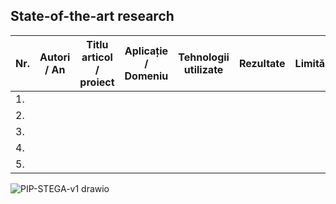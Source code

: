 
## State-of-the-art research


|Nr. |Autori / An | Titlu articol / proiect | Aplicație / Domeniu | Tehnologii utilizate | Rezultate | Limitări | Comentarii suplimentare |
|--------------|------------|-------------------|---|---|---|---|---|
1.|		|		|		|   |   |   |  Lorem ipsum |
2.|		|		|		|		|		|		|		|
3.|		|		|		|		|		|		|		|
4.|		|		|		|		|		|		|		|
5.|		|		|		|		|		|		|		|

![PIP-STEGA-v1 drawio](https://github.com/user-attachments/assets/005c1c2c-2594-4fbe-9a49-a32bc51c7f7c)
